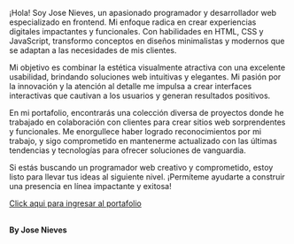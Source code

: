 ¡Hola! Soy Jose Nieves, un apasionado programador y desarrollador web especializado en frontend. Mi enfoque radica en crear experiencias digitales impactantes y funcionales. Con habilidades en HTML, CSS y JavaScript, transformo conceptos en diseños minimalistas y modernos que se adaptan a las necesidades de mis clientes.

Mi objetivo es combinar la estética visualmente atractiva con una excelente usabilidad, brindando soluciones web intuitivas y elegantes. Mi pasión por la innovación y la atención al detalle me impulsa a crear interfaces interactivas que cautivan a los usuarios y generan resultados positivos.

En mi portafolio, encontrarás una colección diversa de proyectos donde he trabajado en colaboración con clientes para crear sitios web sorprendentes y funcionales. Me enorgullece haber logrado reconocimientos por mi trabajo, y sigo comprometido en mantenerme actualizado con las últimas tendencias y tecnologías para ofrecer soluciones de vanguardia.

Si estás buscando un programador web creativo y comprometido, estoy listo para llevar tus ideas al siguiente nivel. ¡Permíteme ayudarte a construir una presencia en línea impactante y exitosa!

<a href="https://portafolio-jose-nieves.netlify.app">Click aqui para ingresar al portafolio</a>

<strong><br>By Jose Nieves</strong>

